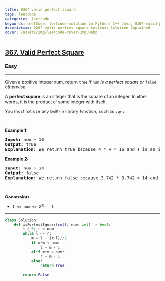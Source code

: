 ```yaml
---
title: 0367 valid perfect square
tags: leetcode
categories: leetcode
keywords: LeetCode, leetcode solution in Python3 C++ Java, 0367-valid-perfect-square solution
description: 0367 valid perfect square LeetCode Solution Explained
cover: /assets/img/leetcode-cover-img.webp
---
```



<h2><a href="https://leetcode.com/problems/valid-perfect-square/">367. Valid Perfect Square</a></h2><h3>Easy</h3><hr><div><p>Given a positive integer num, return <code>true</code> <em>if</em> <code>num</code> <em>is a perfect square or</em> <code>false</code> <em>otherwise</em>.</p>

<p>A <strong>perfect square</strong> is an integer that is the square of an integer. In other words, it is the product of some integer with itself.</p>

<p>You must not use any built-in library function, such as <code>sqrt</code>.</p>

<p>&nbsp;</p>
<p><strong class="example">Example 1:</strong></p>

<pre><strong>Input:</strong> num = 16
<strong>Output:</strong> true
<strong>Explanation:</strong> We return true because 4 * 4 = 16 and 4 is an integer.
</pre>

<p><strong class="example">Example 2:</strong></p>

<pre><strong>Input:</strong> num = 14
<strong>Output:</strong> false
<strong>Explanation:</strong> We return false because 3.742 * 3.742 = 14 and 3.742 is not an integer.
</pre>

<p>&nbsp;</p>
<p><strong>Constraints:</strong></p>

<ul>
	<li><code>1 &lt;= num &lt;= 2<sup>31</sup> - 1</code></li>
</ul>
</div>

---




```python
class Solution:
    def isPerfectSquare(self, num: int) -> bool:
        l = 0; r = num
        while l <= r:
            m = l + (r-l)//2
            if m*m < num:
                l = m + 1
            elif m*m > num:
                r = m - 1
            else:
                return True
        
        return False
```
